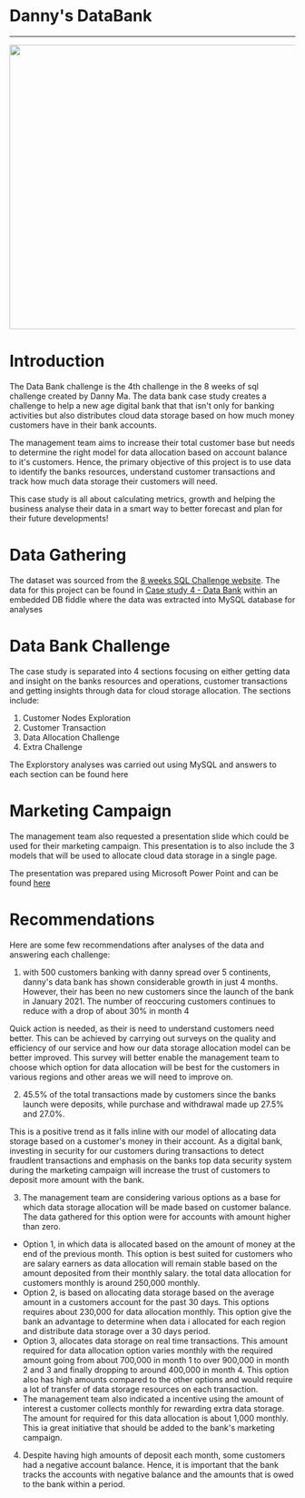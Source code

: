 
# Danny's DataBank
___

<img src="[https://github.com/OkikiAde100/Danny-s-Data-Bank/blob/main/Data%20Bank%20Project/Pictures%20for%20report/A1.JPG](https://github.com/OkikiAde100/Danny-s-Data-Bank/blob/main/Data%20Bank%20Project/Pictures%20for%20report/case%20study%20pic.png)" style="width:600px;height:500px"/>

# Introduction

The Data Bank challenge is the 4th challenge in the 8 weeks of sql challenge created by Danny Ma. The data bank case study creates a challenge to help a new age digital bank that that isn't only for banking activities but also distributes cloud data storage based on how much money customers have in their bank accounts.

The management team aims to increase their total customer base but needs to determine the right model for data allocation based on account balance to it's customers. Hence, the primary objective of this project is to use data to identify the banks resources, understand customer transactions and track how much data storage their customers will need.

This case study is all about calculating metrics, growth and helping the business analyse their data in a smart way to better forecast and plan for their future developments!

# Data Gathering

The dataset was sourced from the <a href="https://8weeksqlchallenge.com/">8 weeks SQL Challenge website</a>. The data for this project can be found in <a href="https://8weeksqlchallenge.com/case-study-4/">Case study 4 - Data Bank</a> within an embedded DB fiddle where the data was extracted into MySQL database for analyses

# Data Bank Challenge

The case study is separated into 4 sections focusing on either getting data and insight on the banks resources and operations, customer transactions and getting insights through data for cloud storage allocation. The sections include:

1. Customer Nodes Exploration
2. Customer Transaction
3. Data Allocation Challenge
4. Extra Challenge

The Explorstory analyses was carried out using MySQL and answers to each section can be found here

# Marketing Campaign

The management team also requested a presentation slide which could be used for their marketing campaign. This presentation is to also include the 3 models that will be used to allocate cloud data storage in a single page.

The presentation was prepared using Microsoft Power Point and can be found <a href="https://github.com/OkikiAde100/Danny-s-Data-Bank/blob/main/Data%20Bank%20Project/Danny's%20Data%20Bank%20Marketing.pptx">here</a>

# Recommendations

Here are some few recommendations after analyses of the data and answering each challenge:

1. with 500 customers banking with danny spread over 5 continents, danny's data bank has shown considerable growth in just 4 months. However, their has been no new customers since the launch of the bank in January 2021. The number of reoccuring customers continues to reduce with a drop of about 30% in month 4

Quick action is needed, as their is need to understand customers need better. This can be achieved by carrying out surveys on the quality and efficiency of our service and how our data storage allocation model can be better improved. This survey will better enable the management team to choose which option for data allocation will be best for the customers in various regions and other areas we will need to improve on.

2. 45.5% of the total transactions made by customers since the banks launch were deposits, while purchase and withdrawal made up 27.5% and 27.0%.

This is a positive trend as it falls inline with our model of allocating data storage based on a customer's money in their account. As a digital bank, investing in security for our customers during transactions to detect fraudlent transactions and emphasis on the banks top data security system during the marketing campaign will increase the trust of customers to deposit more amount with the bank.

3. The management team are considering various options as a base for which data storage allocation will be made based on  customer balance. The data gathered for this option were for accounts with amount higher than zero.
 - Option 1, in which data is allocated based on the amount of money at the end of the previous month. This option is best suited for customers who are salary earners as data allocation will remain stable based on the amount deposited from their monthly salary. the total data allocation for customers monthly is around 250,000 monthly.
 - Option 2, is based on allocating data storage based on the average amount in a customers account for the past 30 days. This options requires about 230,000 for data allocation monthly. This option give the bank an advantage to determine when data i allocated for each region and distribute data storage over a 30 days period.
 - Option 3, allocates data storage on real time transactions. This amount required for data allocation option varies monthly with the required amount going from about 700,000 in month 1 to over 900,000 in month 2 and 3 and finally dropping to around 400,000 in month 4. This option also has high amounts compared to the other options and would require a lot of transfer of data storage resources on each transaction.
 - The management team also indicated a incentive using the amount of interest a customer collects monthly for rewarding extra data storage. The amount for required for this data allocation is about 1,000 monthly. This ia great initiative that should be added to the bank's marketing campaign.


4. Despite having high amounts of deposit each month, some customers had a negative account balance. Hence, it is important that the bank tracks the accounts with negative balance and the amounts that is owed to the bank within a period.
